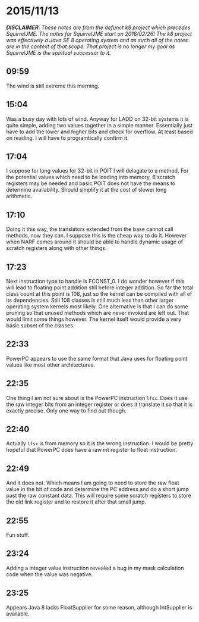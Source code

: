 # 2015/11/13

***DISCLAIMER***: _These notes are from the defunct k8 project which_
_precedes SquirrelJME. The notes for SquirrelJME start on 2016/02/26!_
_The k8 project was effectively a Java SE 8 operating system and as such_
_all of the notes are in the context of that scope. That project is no_
_longer my goal as SquirrelJME is the spiritual successor to it._

## 09:59

The wind is still extreme this morning.

## 15:04

Was a busy day with lots of wind. Anyway for LADD on 32-bit systems it is
quite simple, adding two values together in a simple manner. Essentially just
have to add the lower and higher bits and check for overflow. At least
based on reading. I will have to programtically confirm it.

## 17:04

I suppose for long values for 32-bit in POIT I will delagate to a method. For
the potential values which need to be loading into memory, 6 scratch registers
may be needed and basic POIT does not have the means to determine availability.
Should simplify it at the cost of slower long arithmetic.

## 17:10

Doing it this way, the translators extended from the base cannot call methods,
now they can. I suppose this is the cheap way to do it. However when NARF comes
around it should be able to handle dynamic usage of scratch registers along
with other things.

## 17:23

Next instruction type to handle is FCONST_0. I do wonder however if this will
lead to floating point addition still before integer addition. So far the total
class count at this point is 108, just so the kernel can be compiled with all
of its dependencies. Still 108 classes is still much less than other larger
operating system kernels most likely. One alternative is that I can do some
pruning so that unused methods which are never invoked are left out. That would
limit some things however. The kernel itself would provide a very basic subset
of the classes.

## 22:33

PowerPC appears to use the same format that Java uses for floating point values
like most other architectures.

## 22:35

One thing I am not sure about is the PowerPC instruction `lfsx`. Does it
use the raw integer bits from an integer register or does it translate it so
that it is exactly precise. Only one way to find out though.

## 22:40

Actually `lfsx` is from memory so it is the wrong instruction. I would be
pretty hopeful that PowerPC does have a raw int register to float instruction.

## 22:49

And it does not. Which means I am going to need to store the raw float value
in the bit of code and determine the PC address and do a short jump past the
raw constant data. This will require some scratch registers to store the old
link register and to restore it after that small jump.

## 22:55

Fun stuff.

## 23:24

Adding a integer value instruction revealed a bug in my mask calculation code
when the value was negative.

## 23:25

Appears Java 8 lacks FloatSupplier for some reason, although IntSupplier is
available.


